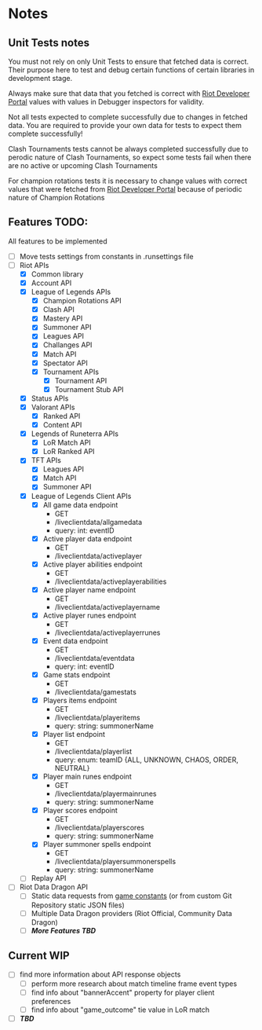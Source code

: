 # Notes
## Unit Tests notes
You must not rely on only Unit Tests to ensure that fetched data is correct. 
Their purpose here to test and debug certain functions of certain libraries in development stage.

Always make sure that data that you fetched is correct with [Riot Developer Portal](https://developer.riotgames.com/apis) values
with values in Debugger inspectors for validity.

Not all tests expected to complete successfully due to changes in fetched data. 
You are required to provide your own data for tests to expect them complete successfully!

Clash Tournaments tests cannot be always completed successfully due to perodic nature of Clash Tournaments,
so expect some tests fail when there are no active or upcoming Clash Tournaments

For champion rotations tests it is necessary to change values with correct values that were fetched from [Riot Developer Portal](https://developer.riotgames.com/apis)
because of periodic nature of Champion Rotations

## Features TODO:
All features to be implemented

- [ ] Move tests settings from constants in .runsettings file
- [ ] Riot APIs
	- [x] Common library
	- [x] Account API
	- [x] League of Legends APIs
		- [x] Champion Rotations API
		- [x] Clash API
		- [x] Mastery API
		- [x] Summoner API
		- [x] Leagues API
		- [x] Challanges API
		- [x] Match API
		- [x] Spectator API
		- [x] Tournament APIs
			- [x] Tournament API
			- [x] Tournament Stub API
	- [x] Status APIs
	- [x] Valorant APIs
    	- [x] Ranked API
    	- [x] Content API
	- [x] Legends of Runeterra APIs
    	- [x] LoR Match API
    	- [x] LoR Ranked API
	- [x] TFT APIs
    	- [x] Leagues API
		- [x] Match API
		- [x] Summoner API
	- [x] League of Legends Client APIs
    	- [x] All game data endpoint
    		- GET
			- /liveclientdata/allgamedata
    		- query: int: eventID
		- [x] Active player data endpoint
    		- GET
			- /liveclientdata/activeplayer
		- [x] Active player abilities endpoint
    		- GET
			- /liveclientdata/activeplayerabilities
		- [x] Active player name endpoint
    		- GET
    		- /liveclientdata/activeplayername
		- [x] Active player runes endpoint
    		- GET
			- /liveclientdata/activeplayerrunes
		- [x] Event data endpoint
    		- GET
			- /liveclientdata/eventdata
    		- query: int: eventID
		- [x] Game stats endpoint
    		- GET
			- /liveclientdata/gamestats
		- [x] Players items endpoint
    		- GET
			- /liveclientdata/playeritems
    		- query: string: summonerName
		- [x] Player list endpoint
    		- GET
			- /liveclientdata/playerlist
    		- query: enum: teamID {ALL, UNKNOWN, CHAOS, ORDER, NEUTRAL}
		- [x] Player main runes endpoint
    		- GET
			- /liveclientdata/playermainrunes
    		- query: string: summonerName
		- [x] Player scores endpoint
    		- GET
    		- /liveclientdata/playerscores
    		- query: string: summonerName
		- [x] Player summoner spells endpoint
    		- GET
    		- /liveclientdata/playersummonerspells
    		- query: string: summonerName
	- [ ] Replay API
- [ ] Riot Data Dragon API
	- [ ] Static data requests from [game constants](https://developer.riotgames.com/docs/lol#general_game-constants) (or from custom Git Repository static JSON files)
    - [ ] Multiple Data Dragon providers (Riot Official, Community Data Dragon)
	- [ ] ***More Features TBD***

## Current WIP
- [ ] find more information about API response objects
    - [ ] perform more research about match timeline frame event types
    - [ ] find info about "bannerAccent" property for player client preferences
	- [ ] find info about "game_outcome" tie value in LoR match
- [ ] ***TBD***